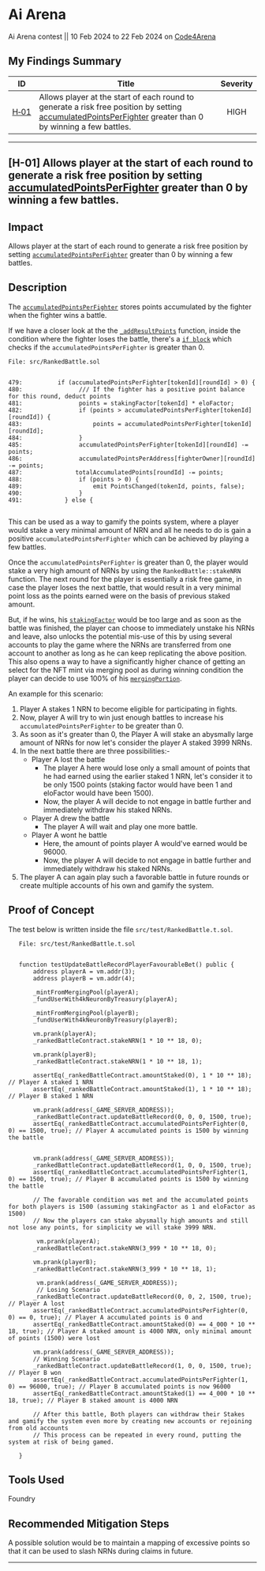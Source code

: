 # Ai Arena
Ai Arena contest || 10 Feb 2024 to 22 Feb 2024 on [Code4Arena](https://code4rena.com/audits/2024-02-ai-arena)

## My Findings Summary

|ID|Title|Severity|
|--|-----|:------:|
|[H&#8209;01](#h-01-allows-player-at-the-start-of-each-round-to-generate-a-risk-free-position-by-setting-accumulatedpointsperfighter-greater-than-0-by-winning-a-few-battles)|Allows player at the start of each round to generate a risk free position by setting [accumulatedPointsPerFighter](https://github.com/code-423n4/2024-02-ai-arena/blob/cd1a0e6d1b40168657d1aaee8223dc050e15f8cc/src/RankedBattle.sol#L479) greater than 0 by winning a few battles.|HIGH|

---

## [H-01] Allows player at the start of each round to generate a risk free position by setting [accumulatedPointsPerFighter](https://github.com/code-423n4/2024-02-ai-arena/blob/cd1a0e6d1b40168657d1aaee8223dc050e15f8cc/src/RankedBattle.sol#L479) greater than 0 by winning a few battles.

## Impact
Allows player at the start of each round to generate a risk free position by setting [`accumulatedPointsPerFighter`](https://github.com/code-423n4/2024-02-ai-arena/blob/cd1a0e6d1b40168657d1aaee8223dc050e15f8cc/src/RankedBattle.sol#L479) greater than 0 by winning a few battles.


## Description
The [`accumulatedPointsPerFighter`](https://github.com/code-423n4/2024-02-ai-arena/blob/cd1a0e6d1b40168657d1aaee8223dc050e15f8cc/src/RankedBattle.sol#L527) stores points accumulated by the fighter when the fighter wins a battle.


If we have a closer look at the the [`_addResultPoints`](https://github.com/code-423n4/2024-02-ai-arena/blob/cd1a0e6d1b40168657d1aaee8223dc050e15f8cc/src/RankedBattle.sol#L479) function, inside the condition where the fighter loses the battle, there's a [`if block`](https://github.com/code-423n4/2024-02-ai-arena/blob/cd1a0e6d1b40168657d1aaee8223dc050e15f8cc/src/RankedBattle.sol#L479) which checks if the `accumulatedPointsPerFighter` is greater than 0.


```solidity
File: src/RankedBattle.sol


479:          if (accumulatedPointsPerFighter[tokenId][roundId] > 0) {
480:                /// If the fighter has a positive point balance for this round, deduct points
481:                points = stakingFactor[tokenId] * eloFactor;
482:                if (points > accumulatedPointsPerFighter[tokenId][roundId]) {
483:                    points = accumulatedPointsPerFighter[tokenId][roundId];
484:                }
485:                accumulatedPointsPerFighter[tokenId][roundId] -= points;
486:                accumulatedPointsPerAddress[fighterOwner][roundId] -= points;
487:               totalAccumulatedPoints[roundId] -= points;
488:                if (points > 0) {
489:                    emit PointsChanged(tokenId, points, false);
490:                }
491:            } else {


```


This can be used as a way to gamify the points system, where a player would stake a very minimal amount of NRN and all he needs to do is gain a positive `accumulatedPointsPerFighter` which can be achieved by playing a few battles.


Once the `accumulatedPointsPerFighter` is greater than 0, the player would stake a very high amount of NRNs by using the `RankedBattle::stakeNRN` function.
The next round for the player is essentially a risk free game, in case the player loses the next battle, that would result in a very minimal point loss as the points earned were on the basis of previous staked amount.


But, if he wins, his [`stakingFactor`](https://github.com/code-423n4/2024-02-ai-arena/blame/cd1a0e6d1b40168657d1aaee8223dc050e15f8cc/src/RankedBattle.sol#L258C13-L258C26) would be too large and as soon as the battle was finished, the player can choose to immediately unstake his NRNs and leave, also unlocks the potential mis-use of this by using several accounts to play the game where the NRNs are transferred from one account to another as long as he can keep replicating the above position.
This also opens a way to have a significantly higher chance of getting an select for the NFT mint via merging pool as during winning condition the player can decide to use 100% of his [`mergingPortion`](https://github.com/code-423n4/2024-02-ai-arena/blame/cd1a0e6d1b40168657d1aaee8223dc050e15f8cc/src/RankedBattle.sol#L324).


An example for this scenario:


1. Player A stakes 1 NRN to become eligible for participating in fights.
2. Now, player A will try to win just enough battles to increase his `accumulatedPointsPerFighter` to be greater than 0.
3. As soon as it's greater than 0, the Player A will stake an abysmally large amount of NRNs for now let's consider the player A staked 3999 NRNs.
4. In the next battle there are three possibilities:-
   - Player A lost the battle
       - The player A here would lose only a small amount of points that he had earned using the earlier staked 1 NRN, let's consider it to be only 1500 points (staking factor would have been 1 and eloFactor would have been 1500).
       - Now, the player A will decide to not engage in battle further and immediately withdraw his staked NRNs.
   - Player A drew the battle
       - The player A will wait and play one more battle.
   - Player A wont he battle
       - Here, the amount of points player A would've earned would be 96000.
       - Now, the player A will decide to not engage in battle further and immediately withdraw his staked NRNs.
5. The player A can again play such a favorable battle in future rounds or create multiple accounts of his own and gamify the system.




## Proof of Concept
The test below is written inside the file `src/test/RankedBattle.t.sol`.
```solidity
   File: src/test/RankedBattle.t.sol


   function testUpdateBattleRecordPlayerFavourableBet() public {
       address playerA = vm.addr(3);
       address playerB = vm.addr(4);

       _mintFromMergingPool(playerA);
       _fundUserWith4kNeuronByTreasury(playerA);
  
       _mintFromMergingPool(playerB);
       _fundUserWith4kNeuronByTreasury(playerB);

       vm.prank(playerA);
       _rankedBattleContract.stakeNRN(1 * 10 ** 18, 0);

       vm.prank(playerB);
       _rankedBattleContract.stakeNRN(1 * 10 ** 18, 1);

       assertEq(_rankedBattleContract.amountStaked(0), 1 * 10 ** 18); // Player A staked 1 NRN
       assertEq(_rankedBattleContract.amountStaked(1), 1 * 10 ** 18); // Player B staked 1 NRN

       vm.prank(address(_GAME_SERVER_ADDRESS));
       _rankedBattleContract.updateBattleRecord(0, 0, 0, 1500, true);
       assertEq(_rankedBattleContract.accumulatedPointsPerFighter(0, 0) == 1500, true); // Player A accumulated points is 1500 by winning the battle


       vm.prank(address(_GAME_SERVER_ADDRESS));
       _rankedBattleContract.updateBattleRecord(1, 0, 0, 1500, true);
       assertEq(_rankedBattleContract.accumulatedPointsPerFighter(1, 0) == 1500, true); // Player B accumulated points is 1500 by winning the battle

       // The favorable condition was met and the accumulated points for both players is 1500 (assuming stakingFactor as 1 and eloFactor as 1500)
       // Now the players can stake abysmally high amounts and still not lose any points, for simplicity we will stake 3999 NRN.

        vm.prank(playerA);
       _rankedBattleContract.stakeNRN(3_999 * 10 ** 18, 0);

       vm.prank(playerB);
       _rankedBattleContract.stakeNRN(3_999 * 10 ** 18, 1);

        vm.prank(address(_GAME_SERVER_ADDRESS));
        // Losing Scenario
       _rankedBattleContract.updateBattleRecord(0, 0, 2, 1500, true); // Player A lost
       assertEq(_rankedBattleContract.accumulatedPointsPerFighter(0, 0) == 0, true); // Player A accumulated points is 0 and
       assertEq(_rankedBattleContract.amountStaked(0) == 4_000 * 10 ** 18, true); // Player A staked amount is 4000 NRN, only minimal amount of points (1500) were lost

       vm.prank(address(_GAME_SERVER_ADDRESS));
       // Winning Scenario
       _rankedBattleContract.updateBattleRecord(1, 0, 0, 1500, true); // Player B won
       assertEq(_rankedBattleContract.accumulatedPointsPerFighter(1, 0) == 96000, true); // Player B accumulated points is now 96000
       assertEq(_rankedBattleContract.amountStaked(1) == 4_000 * 10 ** 18, true); // Player B staked amount is 4000 NRN

       // After this battle, Both players can withdraw their Stakes and gamify the system even more by creating new accounts or rejoining from old accounts
       // This process can be repeated in every round, putting the system at risk of being gamed.
      
   }
```
## Tools Used
Foundry


## Recommended Mitigation Steps


A possible solution would be to maintain a mapping of excessive points so that it can be used to slash NRNs during claims in future.

---